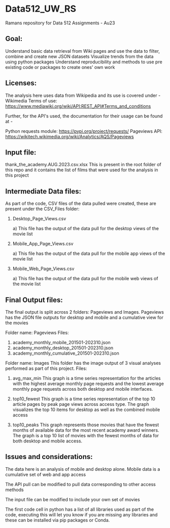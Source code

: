 # Data512_UW_RS
Ramans repository for Data 512 Assignments - Au23

## Goal:
Understand basic data retrieval from Wiki pages and use the data to filter, combine and create new JSON datasets
Visualize trends from the data using python packages
Understand reproducibility and methods to use pre existing code or packages to create ones' own work

## Licenses:
The analysis here uses data from Wikipedia and its use is covered under - 
Wikimedia Terms of use: https://www.mediawiki.org/wiki/API:REST_API#Terms_and_conditions

Further, for the API's used, the documentation for their usage can be found at - 

Python requests module: https://pypi.org/project/requests/
Pageviews API: https://wikitech.wikimedia.org/wiki/Analytics/AQS/Pageviews

## Input file:
thank_the_academy.AUG.2023.csv.xlsx 
This is present in the root folder of this repo and it contains the list of films that were used for the analysis in this project

## Intermediate Data files:

As part of the code, CSV files of the data pulled were created, these are present under the CSV_Files folder: 
1) Desktop_Page_Views.csv
   
   a) This file has the output of the data pull for the desktop views of the movie list
   
2) Mobile_App_Page_Views.csv
 
   a) This file has the output of the data pull for the mobile app views of the movie list

3) Mobile_Web_Page_Views.csv
    
   a) This file has the output of the data pull for the mobile web views of the movie list

## Final Output files:
The final output is split across 2 folders: Pageviews and Images. Pageviews has the JSON file outputs for desktop and mobile and a cumulative view for the movies

Folder name: Pageviews
Files: 

1) academy_monthly_mobile_201501-202310.json
2) academy_monthly_desktop_201501-202310.json
3) academy_monthly_cumulative_201501-202310.json

Folder name: Images
This folder has the image output of 3 visual analyses performed as part of this project.
Files: 

1) avg_max_min
This graph is a time series representation for the articles with the highest average monthly page requests and the lowest average monthly page requests across both desktop and mobile interfaces.

2) top10_fewest
This graph is a time series representation of the top 10 article pages by peak page views across access type. 
The graph visualizes the top 10 items for desktop as well as the combined mobile access

3) top10_peaks 
This graph represents those movies that have the fewest months of available data for the most recent academy award winners.
The graph is a top 10 list of movies with the fewest months of data for both desktop and mobile access.

## Issues and considerations:

The data here is an analysis of mobile and desktop alone. 
Mobile data is a cumulative set of web and app access

The API pull can be modified to pull data corresponding to other access methods

The input file can be modified to include your own set of movies

The first code cell in python has a list of all libraries used as part of the code, executing this will let you know if you are missing any libraries and these can be installed via pip packages or Conda. 

